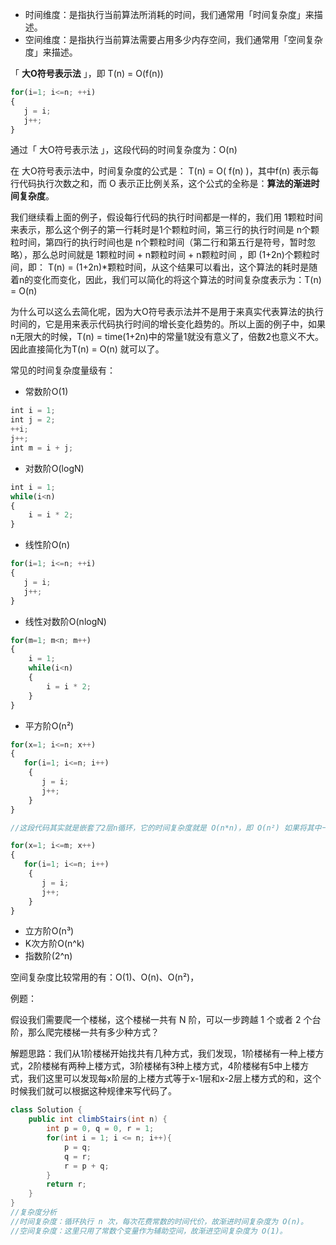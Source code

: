 - 时间维度：是指执行当前算法所消耗的时间，我们通常用「时间复杂度」来描述。
- 空间维度：是指执行当前算法需要占用多少内存空间，我们通常用「空间复杂度」来描述。



「 **大O符号表示法** 」，即 T(n) = O(f(n))

```js
for(i=1; i<=n; ++i)
{
   j = i;
   j++;
}
```

通过「 大O符号表示法 」，这段代码的时间复杂度为：O(n) 

在 大O符号表示法中，时间复杂度的公式是： T(n) = O( f(n) )，其中f(n) 表示每行代码执行次数之和，而 O 表示正比例关系，这个公式的全称是：**算法的渐进时间复杂度**。

我们继续看上面的例子，假设每行代码的执行时间都是一样的，我们用 1颗粒时间 来表示，那么这个例子的第一行耗时是1个颗粒时间，第三行的执行时间是 n个颗粒时间，第四行的执行时间也是 n个颗粒时间（第二行和第五行是符号，暂时忽略），那么总时间就是 1颗粒时间 + n颗粒时间 + n颗粒时间 ，即 (1+2n)个颗粒时间，即： T(n) = (1+2n)*颗粒时间，从这个结果可以看出，这个算法的耗时是随着n的变化而变化，因此，我们可以简化的将这个算法的时间复杂度表示为：T(n) = O(n)

为什么可以这么去简化呢，因为大O符号表示法并不是用于来真实代表算法的执行时间的，它是用来表示代码执行时间的增长变化趋势的。所以上面的例子中，如果n无限大的时候，T(n) = time(1+2n)中的常量1就没有意义了，倍数2也意义不大。因此直接简化为T(n) = O(n) 就可以了。



常见的时间复杂度量级有：

- 常数阶O(1)

```js
int i = 1;
int j = 2;
++i;
j++;
int m = i + j;
```

- 对数阶O(logN)

```js
int i = 1;
while(i<n)
{
    i = i * 2;
}
```

- 线性阶O(n)

```js
for(i=1; i<=n; ++i)
{
   j = i;
   j++;
}
```

- 线性对数阶O(nlogN)

```js
for(m=1; m<n; m++)
{
    i = 1;
    while(i<n)
    {
        i = i * 2;
    }
}
```

- 平方阶O(n²)

```js
for(x=1; i<=n; x++)
{
   for(i=1; i<=n; i++)
    {
       j = i;
       j++;
    }
}

//这段代码其实就是嵌套了2层n循环，它的时间复杂度就是 O(n*n)，即 O(n²) 如果将其中一层循环的n改成m，即：

for(x=1; i<=m; x++)
{
   for(i=1; i<=n; i++)
    {
       j = i;
       j++;
    }
}
```

- 立方阶O(n³)
- K次方阶O(n^k)
- 指数阶(2^n)

空间复杂度比较常用的有：O(1)、O(n)、O(n²)，



例题：

假设我们需要爬一个楼梯，这个楼梯一共有 N 阶，可以一步跨越 1 个或者 2 个台阶，那么爬完楼梯一共有多少种方式？

解题思路：我们从1阶楼梯开始找共有几种方式，我们发现，1阶楼梯有一种上楼方式，2阶楼梯有两种上楼方式，3阶楼梯有3种上楼方式，4阶楼梯有5中上楼方式，我们这里可以发现每x阶层的上楼方式等于x-1层和x-2层上楼方式的和，这个时候我们就可以根据这种规律来写代码了。

```java
class Solution {
    public int climbStairs(int n) {
        int p = 0, q = 0, r = 1;
        for(int i = 1; i <= n; i++){
            p = q;
            q = r;
            r = p + q;
        }
        return r;
    }
}
//复杂度分析
//时间复杂度：循环执行 n 次，每次花费常数的时间代价，故渐进时间复杂度为 O(n)。
//空间复杂度：这里只用了常数个变量作为辅助空间，故渐进空间复杂度为 O(1)。
```

